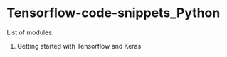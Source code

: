 # Tensorflow-code-snippets_Python

List of modules:

<ol>
  <li>Getting started with Tensorflow and Keras</li>
</ol>

